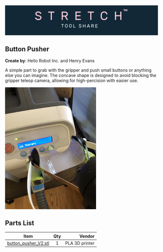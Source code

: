 ![image](../../images/banner.png)

## Button Pusher

**Create by**: Hello Robot Inc. and Henry Evans

A simple part to grab with the gripper and push small buttons or anything else you can imagine. The concave shape is designed to avoid blocking the gripper teleop camera, allowing for high-percision with easier use.  

<img src="images/in_action.jpeg" alt="image"  height=400 />

## Parts List

| Item | Qty | Vendor           |
| ------------- |:-------------:| -----: |
| [button_pusher_V2.stl](CAD/button_pusher_V2.stl) | 1 |    PLA 3D printer|
